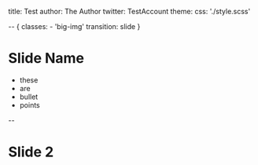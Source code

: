title: Test
author: The Author
twitter: TestAccount
theme:
    css: './style.scss'

-- {
    classes: 
        - 'big-img'
    transition: slide
}
# Slide Name

- these
- are
- bullet
- points

--

# Slide 2
